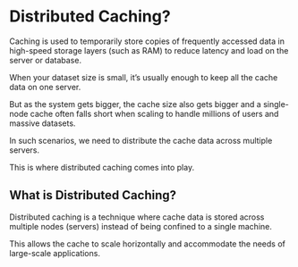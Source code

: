 # Distributed Caching?

Caching is used to temporarily store copies of frequently accessed data in high-speed storage layers (such as RAM) to reduce latency and load on the server or database.

When your dataset size is small, it’s usually enough to keep all the cache data on one server.

But as the system gets bigger, the cache size also gets bigger and a single-node cache often falls short when scaling to handle millions of users and massive datasets.

In such scenarios, we need to distribute the cache data across multiple servers.

This is where distributed caching comes into play.

## What is Distributed Caching?

Distributed caching is a technique where cache data is stored across multiple nodes (servers) instead of being confined to a single machine.

This allows the cache to scale horizontally and accommodate the needs of large-scale applications.
